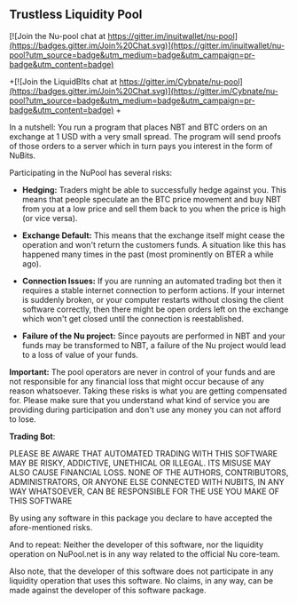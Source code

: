 ## Trustless Liquidity Pool ##

[![Join the Nu-pool chat at https://gitter.im/inuitwallet/nu-pool](https://badges.gitter.im/Join%20Chat.svg)](https://gitter.im/inuitwallet/nu-pool?utm_source=badge&utm_medium=badge&utm_campaign=pr-badge&utm_content=badge)

+[![Join the LiquidBIts chat at https://gitter.im/Cybnate/nu-pool](https://badges.gitter.im/Join%20Chat.svg)](https://gitter.im/Cybnate/nu-pool?utm_source=badge&utm_medium=badge&utm_campaign=pr-badge&utm_content=badge)
+

In a nutshell: You run a program that places NBT and BTC orders on an exchange at 1 USD with a very small spread. The program will send proofs of those orders to a server which in turn pays you interest in the form of NuBits.


Participating in the NuPool has several risks:

- **Hedging:** Traders might be able to successfully hedge against you. This means that people speculate an the BTC price movement and buy NBT from you at a low price and sell them back to you when the price is high (or vice versa).

- **Exchange Default:** This means that the exchange itself might cease the operation and won't return the customers funds. A situation like this has happened many times in the past (most prominently on BTER a while ago). 

- **Connection Issues:** If you are running an automated trading bot then it requires a stable internet connection to perform actions. If your internet is suddenly broken, or your computer restarts without closing the client software correctly, then there might be open orders left on the exchange which won't get closed until the connection is reestablished.

- **Failure of the Nu project:** Since payouts are performed in NBT and your funds may be transformed to NBT, a failure of the Nu project would lead to a loss of value of your funds.

**Important:** The pool operators are never in control of your funds and are not responsible for any financial loss that might occur because of any reason whatsoever. Taking these risks is what you are getting compensated for. Please make sure that you understand what kind of service you are providing during participation and don't use any money you can not afford to lose.

**Trading Bot**:

PLEASE BE AWARE THAT AUTOMATED TRADING WITH THIS SOFTWARE MAY BE RISKY, ADDICTIVE, UNETHICAL OR ILLEGAL. ITS MISUSE MAY ALSO CAUSE FINANCIAL LOSS. NONE OF THE AUTHORS, CONTRIBUTORS, ADMINISTRATORS, OR ANYONE ELSE CONNECTED WITH NUBITS, IN ANY WAY WHATSOEVER, CAN BE RESPONSIBLE FOR THE USE YOU MAKE OF THIS SOFTWARE

By using any software in this package you declare to have accepted the afore-mentioned risks.

And to repeat: Neither the developer of this software, nor the liquidity operation on NuPool.net is in any way related to the official Nu core-team.

Also note, that the developer of this software does not participate in any liquidity operation that uses this software. No claims, in any way, can be made against the developer of this software package.
